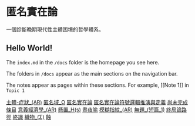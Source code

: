 # 匿名實在論

一個診斷晚期現代性主體困境的哲學體系。














## Hello World!

The `index.md` in the `/docs` folder is the homepage you see here.

The folders in `/docs` appear as the main sections on the navigation bar.

The notes appear as pages within these sections. For example, [[Note 1]] in `Topic 1`

[主體-症狀_(AR)](/ar-omega/wiki/主體-症狀_(AR))
[匿名域_Ω](/ar-omega/wiki/匿名域_Ω)
[匿名實在論](/ar-omega/wiki/匿名實在論)
[匿名實在論符號邏輯推演與定義](/ar-omega/wiki/匿名實在論符號邏輯推演與定義)
[尚未完成條目](/ar-omega/wiki/尚未完成條目)
[意義經濟學_(AR)](/ar-omega/wiki/意義經濟學_(AR))
[懸置_H(s)](/ar-omega/wiki/懸置_H(s))
[晝夜喻](/ar-omega/wiki/晝夜喻)
[模糊指紋_(AR)](/ar-omega/wiki/模糊指紋_(AR))
[無題_(短篇_1)](/ar-omega/wiki/無題_(短篇_1))
[終局論路徑](/ar-omega/wiki/終局論路徑)
[終識](/ar-omega/wiki/終識)
[織物_(Σ)](/ar-omega/wiki/織物_(Σ))
[蝕](/ar-omega/wiki/蝕)
